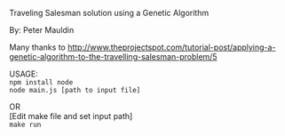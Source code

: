 Traveling Salesman solution using a Genetic Algorithm

By: Peter Mauldin

Many thanks to http://www.theprojectspot.com/tutorial-post/applying-a-genetic-algorithm-to-the-travelling-salesman-problem/5


USAGE:  
`npm install node`  
`node main.js [path to input file]`  

OR  
[Edit make file and set input path]  
`make run`
